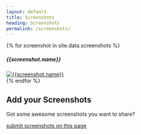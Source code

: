 ```yaml
---
layout: default
title: Screenshots
heading: Screenshots
permalink: /screenshots/
---
```


<div class="row thumbnails">
    {% for screenshot in site.data.screenshots %}
    <div class="col-md-3">
        <h5>{{screenshot.name}}</h5>
        <div class="thumbnail">
            <a href="{{screenshot.url}}" class="fancybox" rel="screenshots"><img src="{{screenshot.url}}" alt="{{screenshot.name}}"></a>
        </div>
    </div>
    {% endfor %}
</div>

## Add your Screenshots

Got some awesome screenshots you want to share?

[submit screenshots on this page](https://github.com/cornernote/minetest-skyblock/issues/2)

